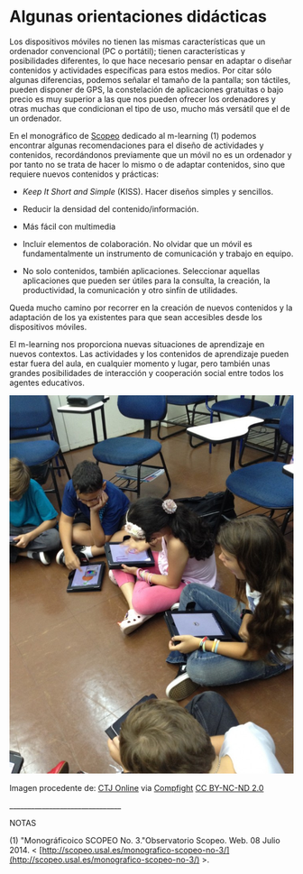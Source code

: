 # Algunas orientaciones didácticas

Los dispositivos móviles no  tienen las mismas características que un ordenador convencional (PC o portátil); tienen características y posibilidades diferentes, lo que hace necesario pensar en adaptar o diseñar contenidos y actividades específicas para estos medios. Por citar sólo algunas diferencias, podemos señalar el tamaño de la pantalla; son táctiles, pueden disponer de GPS, la constelación de aplicaciones gratuitas o bajo precio es muy superior a las que nos pueden ofrecer los ordenadores y otras muchas que condicionan el tipo de uso, mucho más versátil que el de un ordenador.

En el monográfico de [Scopeo](http://scopeo.usal.es/monografico-scopeo-no-3/) dedicado al m-learning (1) podemos encontrar algunas recomendaciones para el diseño de actividades y contenidos, recordándonos previamente que un móvil no es un ordenador y por tanto no se trata de hacer lo mismo o de adaptar contenidos, sino que requiere nuevos contenidos y prácticas:

*   _Keep It Short and Simple_ (KISS). Hacer diseños simples y sencillos.
    
*   Reducir la densidad del contenido/información.
    
*   Más fácil con multimedia
    
*   Incluir elementos de colaboración. No olvidar que un móvil es fundamentalmente un instrumento de comunicación y trabajo en equipo.
    
*   No solo contenidos, también aplicaciones. Seleccionar aquellas aplicaciones que pueden ser útiles para la consulta, la creación, la productividad, la comunicación y otro sinfín de utilidades.
    

Queda mucho camino por recorrer en la creación de nuevos contenidos y la adaptación de los ya existentes para que sean accesibles desde los dispositivos móviles.

El m-learning nos proporciona nuevas situaciones de aprendizaje en nuevos contextos. Las actividades y los contenidos de aprendizaje pueden estar fuera del aula, en cualquier momento y lugar, pero también unas grandes posibilidades de interacción y cooperación social entre todos los agentes educativos.


![niños con tablets](img/corro-tablets.jpg)


Imagen procedente de: [CTJ Online](https://www.flickr.com/photos/29577217@N05/6899997900/) via [Compfight](http://compfight.com/) [CC BY-NC-ND 2.0](http://creativecommons.org/licenses/by-nc-nd/2.0/)

\_\_\_\_\_\_\_\_\_\_\_\_\_\_\_\_\_\_\_\_\_\_\_\_\_\_\_\_\_\_\_

NOTAS

(1) "Monográficoico SCOPEO No. 3."Observatorio Scopeo. Web. 08 Julio 2014. < [http://scopeo.usal.es/monografico-scopeo-no-3/](http://scopeo.usal.es/monografico-scopeo-no-3/) >.